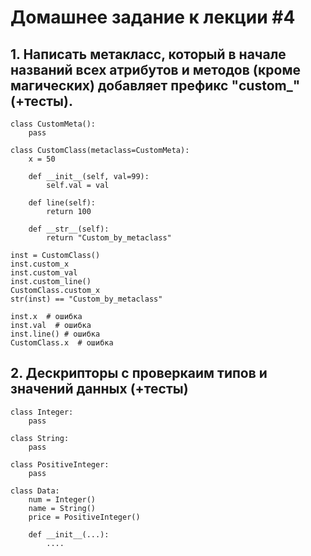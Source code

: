 # Домашнее задание к лекции #4

## 1. Написать метакласс, который в начале названий всех атрибутов и методов (кроме магических) добавляет префикс "custom_" (+тесты).
    class CustomMeta():
        pass

    class CustomClass(metaclass=CustomMeta):
        x = 50

        def __init__(self, val=99):
            self.val = val

        def line(self):
            return 100

        def __str__(self):
            return "Custom_by_metaclass"

    inst = CustomClass()
    inst.custom_x
    inst.custom_val
    inst.custom_line()
    CustomClass.custom_x
    str(inst) == "Custom_by_metaclass"

    inst.x  # ошибка
    inst.val  # ошибка
    inst.line() # ошибка
    CustomClass.x  # ошибка


## 2. Дескрипторы с проверкаим типов и значений данных (+тесты)
    class Integer:
        pass

    class String:
        pass

    class PositiveInteger:
        pass

    class Data:
        num = Integer()
        name = String()
        price = PositiveInteger()

        def __init__(...):
            ....